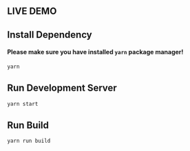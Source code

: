 ## LIVE DEMO


## Install Dependency
#### Please make sure you have installed `yarn` package manager!
```bash
yarn
```

## Run Development Server
```bash
yarn start
```

## Run Build
```bash
yarn run build
```
